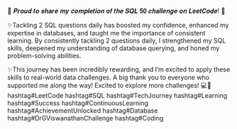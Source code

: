 🌟 𝑷𝒓𝒐𝒖𝒅 𝒕𝒐 𝒔𝒉𝒂𝒓𝒆 𝒎𝒚 𝒄𝒐𝒎𝒑𝒍𝒆𝒕𝒊𝒐𝒏 𝒐𝒇 𝒕𝒉𝒆 𝑺𝑸𝑳 𝟓𝟎 𝒄𝒉𝒂𝒍𝒍𝒆𝒏𝒈𝒆 𝒐𝒏 𝑳𝒆𝒆𝒕𝑪𝒐𝒅𝒆! 🎉

✨Tackling 2 SQL questions daily has boosted my confidence, enhanced my expertise in databases, and taught me the importance of consistent learning. By consistently tackling 2 questions daily, I strengthened my SQL skills, deepened my understanding of database querying, and honed my problem-solving abilities.

✨This journey has been incredibly rewarding, and I’m excited to apply these skills to real-world data challenges. A big thank you to everyone who supported me along the way!
Excited to explore more challenges! 💻🚀
hashtag#LeetCode hashtag#SQL hashtag#TechJourney hashtag#Learning hashtag#Success hashtag#ContinuousLearning hashtag#AchievementUnlocked hashtag#Database hashtag#DrGViswanathanChallenge hashtag#Coding
